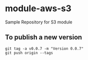 # module-aws-s3
Sample Repository for S3 module

## To publish a new version
```git
git tag -a v0.0.7 -m "Version 0.0.7"
git push origin --tags
```
